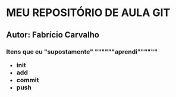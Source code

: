 # MEU REPOSITÓRIO DE AULA GIT
## Autor: Fabrício Carvalho

<h3> Itens que eu "supostamente" """"""aprendi""""""
<ul>
<li>init</li>
<li>add</li>
<li>commit</li>
<li>push</li>
</ul>